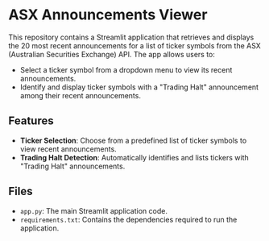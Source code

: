 # ASX Announcements Viewer

This repository contains a Streamlit application that retrieves and displays the 20 most recent announcements for a list of ticker symbols from the ASX (Australian Securities Exchange) API. The app allows users to:

- Select a ticker symbol from a dropdown menu to view its recent announcements.
- Identify and display ticker symbols with a "Trading Halt" announcement among their recent announcements.

## Features

- **Ticker Selection**: Choose from a predefined list of ticker symbols to view recent announcements.
- **Trading Halt Detection**: Automatically identifies and lists tickers with "Trading Halt" announcements.

## Files

- `app.py`: The main Streamlit application code.
- `requirements.txt`: Contains the dependencies required to run the application.
